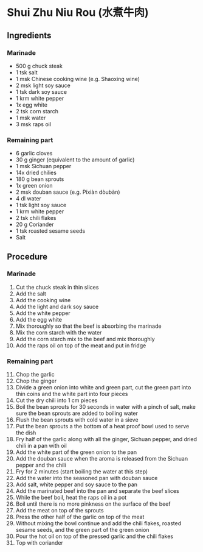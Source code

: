 # Shui Zhu Niu Rou (水煮牛肉)
## Ingredients
### Marinade
- 500 g chuck steak
- 1 tsk salt
- 1 msk Chinese cooking wine (e.g. Shaoxing wine)
- 2 msk light soy sauce
- 1 tsk dark soy sauce
- 1 krm white pepper
- 1x egg white
- 2 tsk corn starch
- 1 msk water
- 3 msk raps oil
### Remaining part
- 6 garlic cloves
- 30 g ginger (equivalent to the amount of garlic)
- 1 msk Sichuan pepper
- 14x dried chilies
- 180 g bean sprouts
- 1x green onion
- 2 msk douban sauce (e.g. Píxiàn dòubàn)
- 4 dl water
- 1 tsk light soy sauce
- 1 krm white pepper
- 2 tsk chili flakes
- 20 g Coriander
- 1 tsk roasted sesame seeds
- Salt
## Procedure
### Marinade
1. Cut the chuck steak in thin slices
2. Add the salt
3. Add the cooking wine
4. Add the light and dark soy sauce
5. Add the white pepper
6. Add the egg white
7. Mix thoroughly so that the beef is absorbing the marinade
8. Mix the corn starch with the water
9. Add the corn starch mix to the beef and mix thoroughly
10. Add the raps oil on top of the meat and put in fridge
### Remaining part
11. Chop the garlic
12. Chop the ginger
13. Divide a green onion into white and green part, cut the green part into thin coins and the white part into four pieces
14. Cut the dry chili into 1 cm pieces
15. Boil the bean sprouts for 30 seconds in water with a pinch of salt, make sure the bean sprouts are added to boiling water
16. Flush the bean sprouts with cold water in a sieve
17. Put the bean sprouts a the bottom of a heat proof bowl used to serve the dish
18. Fry half of the garlic along with all the ginger, Sichuan pepper, and dried chili in a pan with oil
19. Add the white part of the green onion to the pan
20. Add the douban sauce when the aroma is released from the Sichuan pepper and the chili
21. Fry for 2 minutes (start boiling the water at this step)
22. Add the water into the seasoned pan with douban sauce
23. Add salt, white pepper and soy sauce to the pan
24. Add the marinated beef into the pan and separate the beef slices
25. While the beef boil, heat the raps oil in a pot
26. Boil until there is no more pinkness on the surface of the beef
27. Add the meat on top of the sprouts
28. Press the other half of the garlic on top of the meat
29. Without mixing the bowl continue and add the chili flakes, roasted sesame seeds, and the green part of the green onion
30. Pour the hot oil on top of the pressed garlic and the chili flakes
31. Top with coriander
